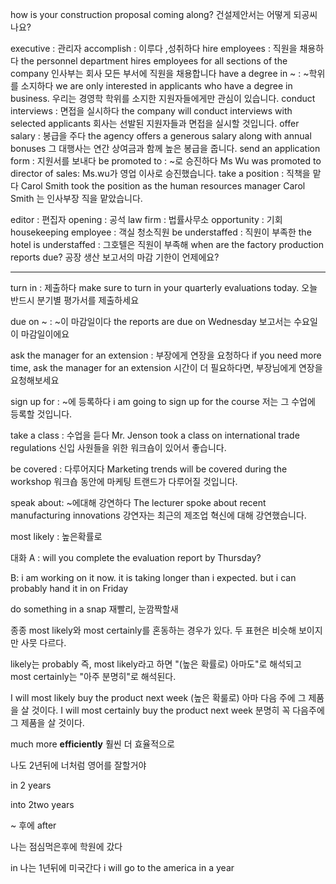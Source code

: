 how is your construction proposal coming along?
건설제안서는 어떻게 되공씨나요?

executive : 관리자
accomplish : 이루다 ,성취하다
hire employees : 직원을 채용하다
the personnel department hires employees for all sections of the company
인사부는 회사 모든 부서에 직원을 채용합니다
have a degree in ~ : ~학위를 소지하다
we are only interested in applicants who have a degree in business.
우리는 경영학 학위를 소지한 지원자들에게만 관심이 있습니다.
conduct interviews : 면접을 실시하다
the company will conduct interviews with selected applicants
회사는 선발된 지원자들과 면접을 실시할 것입니다.
offer salary : 봉급을 주다
the agency offers a generous salary along with annual bonuses
그 대행사는 연간 상여금과 함께 높은 봉급을 줍니다.
send an application form : 지원서를 보내다
be promoted to : ~로 승진하다
Ms Wu was promoted to director of sales: Ms.wu가 영업 이사로 승진했습니다.
take a position : 직책을 맡다
Carol Smith took the position as the human resources manager 
Carol Smith 는 인사부장 직을 맡았습니다.

editor : 편집자 
opening : 공석
law firm : 법률사무소 
opportunity : 기회
housekeeping employee : 객실 청소직원
be understaffed : 직원이 부족한
the hotel is understaffed : 그호텔은 직원이 부족해
when are the factory production reports due?
공장 생산 보고서의 마감 기한이 언제에요?

----
turn in : 제출하다
make sure to turn in your quarterly evaluations today.
오늘 반드시 분기별 평가서를 제출하세요

due on ~ : ~이 마감일이다
the reports are due on Wednesday
보고서는 수요일이 마감일이에요

ask the manager for an extension : 부장에게 연장을 요청하다
if you need more time, ask the manager for an extension
시간이 더 필요하다면, 부장님에게 연장을 요청해보세요

sign up for : ~에 등록하다
i am going to sign up for the course 
저는 그 수업에 등록할 것입니다.

take a class : 수업을 듣다
Mr. Jenson took a class on international trade regulations 
신입 사원들을 위한 워크숍이 있어서 좋습니다.

be covered : 다루어지다
Marketing trends will be covered during the workshop
워크숍 동안에 마케팅 트랜드가 다루어질 것입니다.

speak about: ~에대해 강연하다
The lecturer spoke about recent manufacturing innovations
강연자는 최근의 제조업 혁신에 대해 강연했습니다.

most likely : 높은확률로

대화
A : will you complete the evaluation report by Thursday?

B: i am working on it now. it is taking longer than i expected.
   but i can probably hand it in on Friday

do something in a snap
재빨리, 눈깜짝할새



종종 most likely와 most certainly를 혼동하는 경우가 있다. 두 표현은 비슷해 보이지만 사뭇 다르다.

likely는 probably 즉, most likely라고 하면 "(높은 확률로) 아마도"로 해석되고 
most certainly는 "아주 분명히"로 해석된다.


I will most likely buy the product next week (높은 확룰로) 아마 다음 주에 그 제품을 살 것이다.
I will most certainly buy the product next week 분명히 꼭 다음주에 그 제품을 살 것이다.

much more **efficiently** 훨씬 더 효율적으로


나도 2년뒤에 너처럼 영어를 잘할거야

in 2 years

into 2two years


~ 후에
after 

나는 점심먹은후에 학원에 갔다

in
나는 1년뒤에 미국간다
i will go to the america in a year
